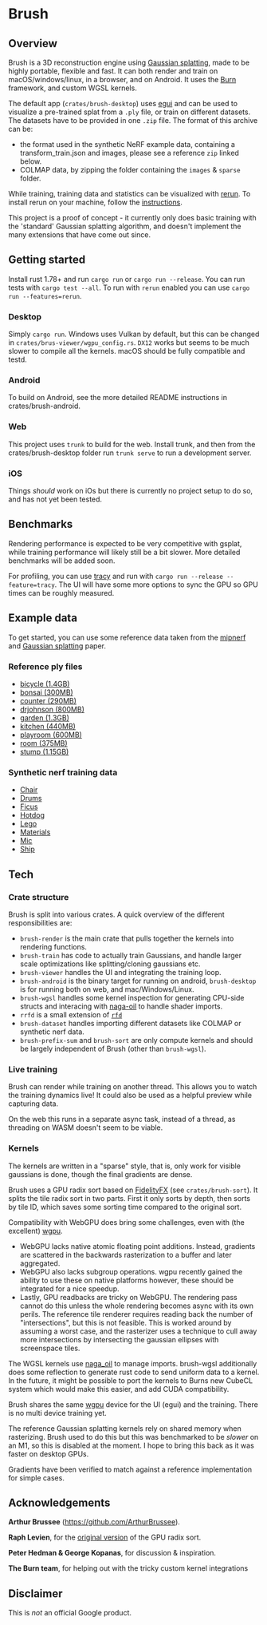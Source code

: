 # Brush

## Overview

Brush is a 3D reconstruction engine using [Gaussian splatting](https://repo-sam.inria.fr/fungraph/3d-gaussian-splatting/), made to be highly portable, flexible and fast. It can both render and train on macOS/windows/linux, in a browser, and on Android. It uses the [Burn](https://github.com/tracel-ai/burn) framework, and custom WGSL kernels.

The default app (`crates/brush-desktop`) uses [egui](https://github.com/emilk/egui) and can be used to visualize a pre-trained splat from a `.ply` file, or train on different datasets. The datasets have to be provided in one `.zip` file. The format of this archive can be:
- the format used in the synthetic NeRF example data, containing a transform_train.json and images, please see a reference `zip` linked below.
- COLMAP data, by zipping the folder containing the `images` & `sparse` folder.

While training, training data and statistics can be visualized with [rerun](https://rerun.io/). To install rerun on your machine, follow the [instructions](https://rerun.io/docs/getting-started/installing-viewer).

This project is a proof of concept - it currently only does basic training with the 'standard' Gaussian splatting algorithm, and doesn't implement the many extensions that have come out since.

## Getting started

Install rust 1.78+ and run `cargo run` or `cargo run --release`. You can run tests with `cargo test --all`. To run with `rerun` enabled you can use `cargo run --features=rerun`.

### Desktop

Simply `cargo run`. Windows uses Vulkan by default, but this can be changed in `crates/brus-viewer/wgpu_config.rs`. `DX12` works but seems to be much slower to compile all the kernels. macOS should be fully compatible and testd.

### Android

To build on Android, see the more detailed README instructions in crates/brush-android.

### Web

This project uses `trunk` to build for the web. Install trunk, and then from the crates/brush-desktop folder run `trunk serve` to run a development server.

### iOS

Things *should* work on iOs but there is currently no project setup to do so, and has not yet been tested.

## Benchmarks

Rendering performance is expected to be very competitive with gsplat, while training performance will likely still be a bit slower. More detailed benchmarks will be added soon.

For profiling, you can use [tracy](https://github.com/wolfpld/tracy) and run with `cargo run --release --feature=tracy`. The UI will have some more options to sync the GPU so GPU times can be roughly measured.

## Example data

To get started, you can use some reference data taken from the [mipnerf](https://jonbarron.info/mipnerf360/) and [Gaussian splatting](https://github.com/graphdeco-inria/gaussian-splatting) paper.

### Reference ply files
- [bicycle (1.4GB)](https://drive.google.com/file/d/1kHkNqGFLLutRt3R7k2tGkjGwfXnPLnCi/view?usp=sharing)
- [bonsai (300MB)](https://drive.google.com/file/d/1jf4bjaeTGeru1PQS_Ue716uc_edRbAPd/view?usp=sharing)
- [counter (290MB)](https://drive.google.com/file/d/1O89SIHcWdmrWi75Cf6tDrv2Dl6yGndcz/view?usp=sharing)
- [drjohnson (800MB)](https://drive.google.com/file/d/13FEQ7UZHYwymBTwxzpPeJob4cr8VxUTV/view?usp=sharing)
- [garden (1.3GB)](https://drive.google.com/file/d/13FEQ7UZHYwymBTwxzpPeJob4cr8VxUTV/view?usp=sharing)
- [kitchen (440MB)](https://drive.google.com/file/d/13FEQ7UZHYwymBTwxzpPeJob4cr8VxUTV/view?usp=sharing)
- [playroom (600MB)](https://drive.google.com/file/d/13FEQ7UZHYwymBTwxzpPeJob4cr8VxUTV/view?usp=sharing)
- [room (375MB)](https://drive.google.com/file/d/13FEQ7UZHYwymBTwxzpPeJob4cr8VxUTV/view?usp=sharing)
- [stump (1.15GB)](https://drive.google.com/file/d/13FEQ7UZHYwymBTwxzpPeJob4cr8VxUTV/view?usp=sharing)

### Synthetic nerf training data
- [Chair](https://drive.google.com/file/d/13Q6s0agTW1_a7cFGcSmll1-Aikq_OPKe/view?usp=sharing)
- [Drums](https://drive.google.com/file/d/1j8TuMiGb84YtlrZ0gnkMNOzUaIJqz0SY/view?usp=sharing)
- [Ficus](https://drive.google.com/file/d/1VzT5SDiBefn9fvRw7LeYjUfDBZHCyzQ4/view?usp=sharing)
- [Hotdog](https://drive.google.com/file/d/1hOjnCV8XdXClV2eC6c9H6PIQTUYv8zys/view?usp=sharing)
- [Lego](https://drive.google.com/file/d/1VxsNFTHhgxK9iCOgkuKxakBXJfgHUOQk/view?usp=sharing)
- [Materials](https://drive.google.com/file/d/1L7J5PNBcLcXde6CqzzkaNxHt7JtG2GIW/view?usp=sharing)
- [Mic](https://drive.google.com/file/d/1SA0NNi0HsUHE6FgAP8XpD23N1xftsrr-/view?usp=sharing)
- [Ship](https://drive.google.com/file/d/1rzL0KrWuLFebT1hLLm4uYnrNXNTkfjxM/view?usp=sharing)

## Tech

### Crate structure

Brush is split into various crates. A quick overview of the different responsibilities are:

- `brush-render` is the main crate that pulls together the kernels into rendering functions.
- `brush-train` has code to actually train Gaussians, and handle larger scale optimizations like splitting/cloning gaussians etc.
- `brush-viewer` handles the UI and integrating the training loop.
- `brush-android` is the binary target for running on android, `brush-desktop` is for running both on web, and mac/Windows/Linux.
- `brush-wgsl` handles some kernel inspection for generating CPU-side structs and interacing with [naga-oil](https://github.com/bevyengine/naga_oil) to handle shader imports.
- `rrfd` is a small extension of [`rfd`](https://github.com/PolyMeilex/rfd)
- `brush-dataset` handles importing different datasets like COLMAP or synthetic nerf data.
- `brush-prefix-sum` and `brush-sort` are only compute kernels and should be largely independent of Brush (other than `brush-wgsl`).

### Live training

Brush can render while training on another thread. This allows you to watch the training dynamics live! It could also be used as a helpful preview while capturing data.

On the web this runs in a separate async task, instead of a thread, as threading on WASM doesn't seem to be viable.

### Kernels

The kernels are written in a "sparse" style, that is, only work for visible gaussians is done, though the final gradients are dense.

Brush uses a GPU radix sort based on [FidelityFX](https://www.amd.com/en/products/graphics/technologies/fidelityfx.html) (see `crates/brush-sort`). It splits the tile radix sort in two parts. First it only sorts by depth, then sorts by tile ID, which saves some sorting time compared to the original sort.

Compatibility with WebGPU does bring some challenges, even with (the excellent) [wgpu](https://github.com/gfx-rs/wgpu).
- WebGPU lacks native atomic floating point additions. Instead, gradients are scattered in the backwards rasterization to a buffer and later aggregated.
- WebGPU also lacks subgroup operations. wgpu recently gained the ability to use these on native platforms however, these should be integrated for a nice speedup.
- Lastly, GPU readbacks are tricky on WebGPU. The rendering pass cannot do this unless the whole rendering becomes async with its own perils. The reference tile renderer requires reading back the number of "intersections", but this is not feasible. This is worked around by assuming a worst case, and the rasterizer uses a technique to cull away more intersections by intersecting the gaussian ellipses with screenspace tiles.

The WGSL kernels use [naga_oil](https://github.com/bevyengine/naga_oil) to manage imports. brush-wgsl additionally does some reflection to generate rust code to send uniform data to a kernel. In the future, it might be possible to port the kernels to Burns new CubeCL system which would make this easier, and add CUDA compatibility.

Brush shares the same [wgpu](https://github.com/gfx-rs/wgpu) device for the UI (egui) and the training. There is no multi device training yet.

The reference Gaussian splatting kernels rely on shared memory when rasterizing. Brush used to do this but this was benchmarked to be *slower* on an M1, so this is disabled at the moment. I hope to bring this back as it was
faster on desktop GPUs.

Gradients have been verified to match against a reference implementation for simple cases.

## Acknowledgements

**Arthur Brussee** (https://github.com/ArthurBrussee).

**Raph Levien**, for the [original version](https://github.com/googlefonts/compute-shader-101/pull/31) of the GPU radix sort.

**Peter Hedman & George Kopanas**, for discussion & inspiration.

**The Burn team**, for helping out with the tricky custom kernel integrations


## Disclaimer

This is *not* an official Google product.

